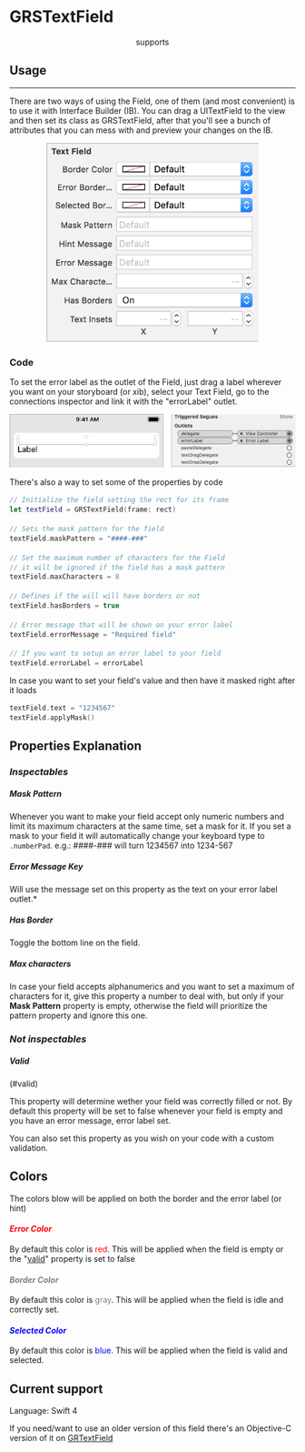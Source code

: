 # GRSTextField

<p align="center">
  supports
</p>

## Usage
---
There are two ways of using the Field, one of them (and most convenient) is to use it with Interface Builder (IB). You can drag a UITextField to the view and then set its class as GRSTextField, after that you'll see a bunch of attributes that you can mess with and preview your changes on the IB.

<p align="center">
  <img src="Screenshots/properties_panel.png" alt="Properties Panel" style="height:350px"/>
</p>

### Code

To set the error label as the outlet of the Field, just drag a label wherever you want on your storyboard (or xib), select your Text Field, go to the connections inspector and link it with the "errorLabel" outlet.

<p align="center">
  <img src="Screenshots/connections_panel.png" alt="Connections Panel"/>
</p>

There's also a way to set some of the properties by code

```swift
// Initialize the field setting the rect for its frame
let textField = GRSTextField(frame: rect)

// Sets the mask pattern for the field
textField.maskPattern = "####-###"

// Set the maximum number of characters for the Field
// it will be ignored if the field has a mask pattern
textField.maxCharacters = 8

// Defines if the will will have borders or not
textField.hasBorders = true

// Error message that will be shown on your error label
textField.errorMessage = "Required field"

// If you want to setup an error label to your field
textField.errorLabel = errorLabel
```

In case you want to set your field's value and then have it masked right after it loads

```swift
textField.text = "1234567"
textField.applyMask()
```

## Properties Explanation

### _Inspectables_
##### Mask Pattern
Whenever you want to make your field accept only numeric numbers and limit its maximum characters at the same time, set a mask for it. If you set a mask to your field it will automatically change your keyboard type to `.numberPad`.
e.g.: ####-### will turn 1234567 into 1234-567
##### Error Message Key
Will use the message set on this property as the text on your error label outlet.*
##### Has Border
Toggle the bottom line on the field.
##### Max characters
In case your field accepts alphanumerics and you want to set a maximum of characters for it, give this property a number to deal with, but only if your **Mask Pattern** property is empty, otherwise the field will prioritize the pattern property and ignore this one.

### _Not inspectables_
##### Valid
(#valid)

This property will determine wether your field was correctly filled or not. By default this property will be set to false whenever your field is empty and you have an error message, error label set.

You can also set this property as you wish on your code with a custom validation.

## Colors
The colors blow will be applied on both the border and the error label (or hint)

#### *<p style="color:red">Error Color</p>*
By default this color is <span style="color:red">red</span>. This will be applied when the field is empty or the "[valid](#valid)" property is set to false

#### *<p style="color:gray">Border Color</p>*
By default this color is <span style="color:gray">gray</span>. This will be applied when the field is idle and correctly set.

#### *<p style="color:blue">Selected Color</p>*
By default this color is <span style="color:blue">blue</span>. This will be applied when the field is valid and selected.

## Current support

Language: Swift 4

If you need/want to use an older version of this field there's an Objective-C version of it on [GRTextField](http://github.com/pogramos/GRTextField)
